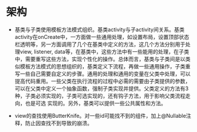 
# 架构

- 基类与子类使用模板方法模式组织。基类activity与子activity间关系。基类activity在onCreate中，一方面做一些通用处理，如设置布局，设置顶部状态栏透明等，另一方面调用了几个在基类中定义的方法，这几个方法分别用于处理view, listener, data等，在基类中，这些方法中有一些能用的处理，在子类中，需要重写这些方法，实现个性化的操作。总体而言，基类与子类间是以类似模板方法模式的思想组织的，基类定义下流程，再做一些通用操作，子类重写一些自己需要自定义的步骤。通用的处理和通用的变量在父类中处理，可以提高代码重用。一些父类在执行流程的过程中必需的需要由子类提供的参数，可以在父类中定义一个抽象函数，强制子类实现并提供。父类定义的方法有3种，子类必须实现的，子类可选实现的，还有钩子方法，用于影响父类流程走向，也是可选 实现的。另外，基类可以提供一些公共属性和方法。

- view的查找使用ButterKnife。对一些id可能找不到的组件，加上@Nullable注释，防止因查找不到导致的崩溃。
